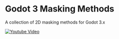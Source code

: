 # Godot 3 Masking Methods
A collection of 2D masking methods for Godot 3.x

[![Youtube Video](https://img.youtube.com/vi/wWjICXOOd00/0.jpg)](https://www.youtube.com/watch?v=wWjICXOOd00)

